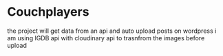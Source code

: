 # Couchplayers
the project will get data from an api and auto upload posts on wordpress i am using IGDB api with cloudinary api to trasnfrom the images before upload
